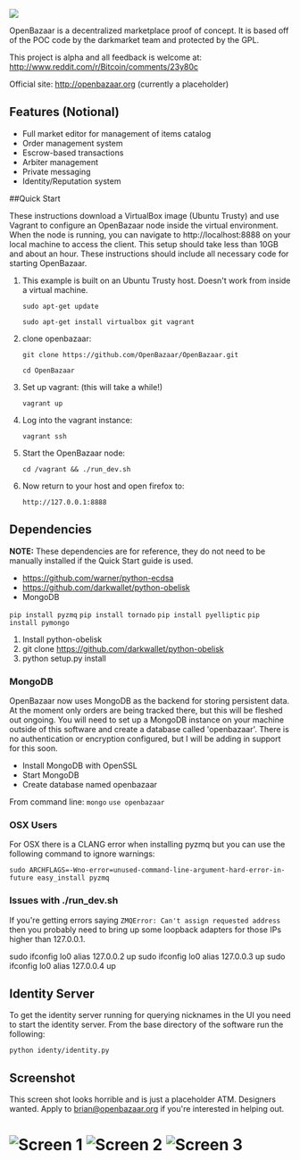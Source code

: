![](http://openbazaar.org/logo_small.png)

OpenBazaar is a decentralized marketplace proof of concept. It is based off of the POC code by the darkmarket team and protected by the GPL.


This project is alpha and all feedback is welcome at: http://www.reddit.com/r/Bitcoin/comments/23y80c
 
Official site: http://openbazaar.org (currently a placeholder)

## Features (Notional)
- Full market editor for management of items catalog
- Order management system
- Escrow-based transactions
- Arbiter management
- Private messaging
- Identity/Reputation system

##Quick Start

These instructions download a VirtualBox image (Ubuntu Trusty) and use Vagrant to configure an OpenBazaar node inside the virtual environment. When the node is running, you can navigate to http://localhost:8888 on your local machine to access the client. This setup should take less than 10GB and about an hour. These instructions should include all necessary code for starting OpenBazaar.

1. This example is built on an Ubuntu Trusty host. Doesn't work from inside a virtual machine. 

    `sudo apt-get update`

    `sudo apt-get install virtualbox git vagrant`

2. clone openbazaar:

    `git clone https://github.com/OpenBazaar/OpenBazaar.git`

    `cd OpenBazaar`
    
3. Set up vagrant: (this will take a while!)

    `vagrant up`

4. Log into the vagrant instance:

    `vagrant ssh`

5. Start the OpenBazaar node:

    `cd /vagrant && ./run_dev.sh`

6. Now return to your host and open firefox to:

    `http://127.0.0.1:8888`


## Dependencies

**NOTE:** These dependencies are for reference, they do not need to be manually installed if the Quick Start guide is used.

- https://github.com/warner/python-ecdsa
- https://github.com/darkwallet/python-obelisk
- MongoDB

`pip install pyzmq`
`pip install tornado`
`pip install pyelliptic`
`pip install pymongo`

1. Install python-obelisk
2. git clone https://github.com/darkwallet/python-obelisk
3. python setup.py install


### MongoDB

OpenBazaar now uses MongoDB as the backend for storing persistent data. At the moment only orders are being tracked there, but this will be fleshed out ongoing. You will need to set up a MongoDB instance on your machine outside of this software and create a database called 'openbazaar'. There is no authentication or encryption configured, but I will be adding in support for this soon.

- Install MongoDB with OpenSSL
- Start MongoDB 
- Create database named openbazaar

From command line:
`mongo`
`use openbazaar`


### OSX Users

For OSX there is a CLANG error when installing pyzmq but you can use the following command to ignore warnings:

`sudo ARCHFLAGS=-Wno-error=unused-command-line-argument-hard-error-in-future easy_install pyzmq`

### Issues with ./run_dev.sh
If you're getting errors saying `ZMQError: Can't assign requested address` then you probably need to bring up some loopback adapters for those 
IPs higher than 127.0.0.1.

sudo ifconfig lo0 alias 127.0.0.2 up
sudo ifconfig lo0 alias 127.0.0.3 up
sudo ifconfig lo0 alias 127.0.0.4 up

## Identity Server

To get the identity server running for querying nicknames in the UI you need to start the identity server. From the base directory of the software run the following:

`python identy/identity.py`


## Screenshot

This screen shot looks horrible and is just a placeholder ATM. Designers wanted. Apply to brian@openbazaar.org if you're interested in helping out.

![Screen 1](http://i.imgur.com/qwByrqk.png)
![Screen 2](http://i.imgur.com/v3gRVgi.png)
![Screen 3](http://i.imgur.com/65eSjjz.png)
=======


